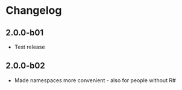 # Changelog

## 2.0.0-b01

* Test release

## 2.0.0-b02

* Made namespaces more convenient - also for people without R#